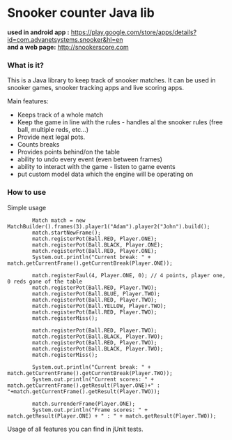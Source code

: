 # Snooker counter Java lib #

**used in android app :** <https://play.google.com/store/apps/details?id=com.advanetsystems.snooker&hl=en><br>
**and a web page:** <http://snookerscore.com><br>

### What is it? ###
This is a Java library to keep track of snooker matches. It can be used in snooker games, snooker tracking apps and live scoring apps.

Main features:

- Keeps track of a whole match
- Keep the game in line with the rules - handles al the snooker rules (free ball, multiple reds, etc...)
- Provide next legal pots.
- Counts breaks
- Provides points behind/on the table
- ability to undo every event (even between frames)
- ability to interact with the game - listen to game events
- put custom model data which the engine will be operating on

### How to use ###

Simple usage

```
        Match match = new MatchBuilder().frames(3).player1("Adam").player2("John").build();
        match.startNewFrame();
        match.registerPot(Ball.RED, Player.ONE);
        match.registerPot(Ball.BLACK, Player.ONE);
        match.registerPot(Ball.RED, Player.ONE);
        System.out.println("Current break: " + match.getCurrentFrame().getCurrentBreak(Player.ONE));

        match.registerFaul(4, Player.ONE, 0); // 4 points, player one, 0 reds gone of the table
        match.registerPot(Ball.RED, Player.TWO);
        match.registerPot(Ball.BLUE, Player.TWO);
        match.registerPot(Ball.RED, Player.TWO);
        match.registerPot(Ball.YELLOW, Player.TWO);
        match.registerPot(Ball.RED, Player.TWO);
        match.registerMiss();

        match.registerPot(Ball.RED, Player.TWO);
        match.registerPot(Ball.BLACK, Player.TWO);
        match.registerPot(Ball.RED, Player.TWO);
        match.registerPot(Ball.BLACK, Player.TWO);
        match.registerMiss();

        System.out.println("Current break: " + match.getCurrentFrame().getCurrentBreak(Player.TWO));
        System.out.println("Current scores: " + match.getCurrentFrame().getResult(Player.ONE)+" : "+match.getCurrentFrame().getResult(Player.TWO));

        match.surrenderFrame(Player.ONE);
        System.out.println("Frame scores: " + match.getResult(Player.ONE) + " : " + match.getResult(Player.TWO));
```

Usage of all features you can find in jUnit tests.